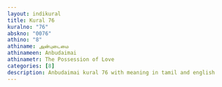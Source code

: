 ```yaml
---
layout: indikural
title: Kural 76
kuralno: "76"
abskno: "0076"
athino: "8"
athiname: அன்புடைமை
athinameen: Anbudaimai
athinametr: The Possession of Love
categories: [8]
description: Anbudaimai kural 76 with meaning in tamil and english 
---
```


